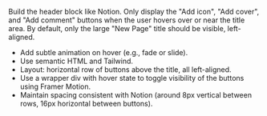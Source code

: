Build the header block like Notion. Only display the "Add icon", "Add cover", and "Add comment" buttons when the user hovers over or near the title area. By default, only the large "New Page" title should be visible, left-aligned.

- Add subtle animation on hover (e.g., fade or slide).
- Use semantic HTML and Tailwind.
- Layout: horizontal row of buttons above the title, all left-aligned.
- Use a wrapper div with hover state to toggle visibility of the buttons using Framer Motion.
- Maintain spacing consistent with Notion (around 8px vertical between rows, 16px horizontal between buttons).
